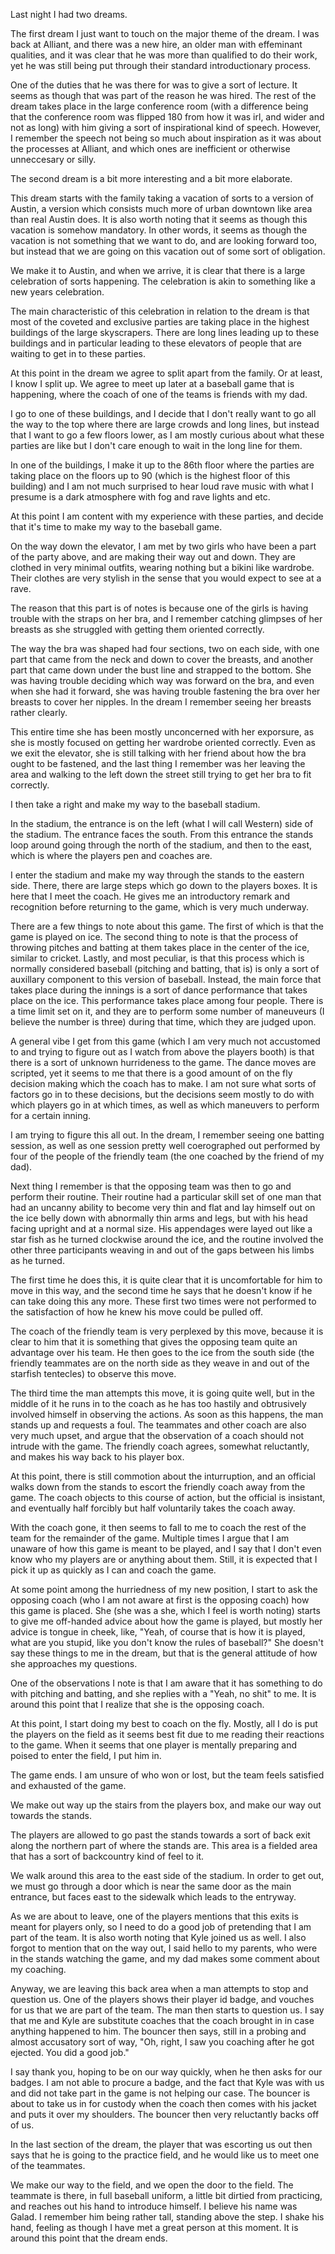 Last night I had two dreams.

The first dream I just want to touch on the major theme of the dream. I was
back at Alliant, and there was a new hire, an older man with effeminant
qualities, and it was clear that he was more than qualified to do their work,
yet he was still being put through their standard introductionary process.

One of the duties that he was there for was to give a sort of lecture. It seems
as though that was part of the reason he was hired. The rest of the dream takes
place in the large conference room (with a difference being that the conference
room was flipped 180 from how it was irl, and wider and not as long) with him
giving a sort of inspirational kind of speech. However, I remember the speech
not being so much about inspiration as it was about the processes at Alliant,
and which ones are inefficient or otherwise unneccesary or silly.

The second dream is a bit more interesting and a bit more elaborate.

This dream starts with the family taking a vacation of sorts to a version of
Austin, a version which consists much more of urban downtown like area than
real Austin does. It is also worth noting that it seems as though this vacation
is somehow mandatory. In other words, it seems as though the vacation is not
something that we want to do, and are looking forward too, but instead that we
are going on this vacation out of some sort of obligation.

We make it to Austin, and when we arrive, it is clear that there is a large
celebration of sorts happening. The celebration is akin to something like a new
years celebration.

The main characteristic of this celebration in relation to the dream is that
most of the coveted and exclusive parties are taking place in the highest
buildings of the large skyscrapers. There are long lines leading up to these
buildings and in particular leading to these elevators of people that are
waiting to get in to these parties.

At this point in the dream we agree to split apart from the family. Or at
least, I know I split up. We agree to meet up later at a baseball game that is
happening, where the coach of one of the teams is friends with my dad.

I go to one of these buildings, and I decide that I don't really want to go all
the way to the top where there are large crowds and long lines, but instead
that I want to go a few floors lower, as I am mostly curious about what these
parties are like but I don't care enough to wait in the long line for them.

In one of the buildings, I make it up to the 86th floor where the parties are
taking place on the floors up to 90 (which is the highest floor of this
building) and I am not much surprised to hear loud rave music with what I
presume is a dark atmosphere with fog and rave lights and etc.

At this point I am content with my experience with these parties, and decide
that it's time to make my way to the baseball game.

On the way down the elevator, I am met by two girls who have been a part of the
party above, and are making their way out and down. They are clothed in very
minimal outfits, wearing nothing but a bikini like wardrobe. Their clothes are
very stylish in the sense that you would expect to see at a rave.

The reason that this part is of notes is because one of the girls is having
trouble with the straps on her bra, and I remember catching glimpses of her
breasts as she struggled with getting them oriented correctly.

The way the bra was shaped had four sections, two on each side, with one part
that came from the neck and down to cover the breasts, and another part that
came down under the bust line and strapped to the bottom. She was having
trouble deciding which way was forward on the bra, and even when she had it
forward, she was having trouble fastening the bra over her breasts to cover her
nipples. In the dream I remember seeing her breasts rather clearly.

This entire time she has been mostly unconcerned with her exporsure, as she is
mostly focused on getting her wardrobe oriented correctly. Even as we exit the
elevator, she is still talking with her friend about how the bra ought to be
fastened, and the last thing I remember was her leaving the area and walking to
the left down the street still trying to get her bra to fit correctly.

I then take a right and make my way to the baseball stadium.

In the stadium, the entrance is on the left (what I will call Western) side of
the stadium. The entrance faces the south. From this entrance the stands loop
around going through the north of the stadium, and then to the east, which is
where the players pen and coaches are.

I enter the stadium and make my way through the stands to the eastern side.
There, there are large steps which go down to the players boxes. It is here
that I meet the coach. He gives me an introductory remark and recognition
before returning to the game, which is very much underway.

There are a few things to note about this game. The first of which is that the
game is played on ice. The second thing to note is that the process of throwing
pitches and batting at them takes place in the center of the ice, similar to
cricket. Lastly, and most peculiar, is that this process which is normally
considered baseball (pitching and batting, that is) is only a sort of auxillary
component to this version of baseball. Instead, the main force that takes place
during the innings is a sort of dance performance that takes place on the ice.
This performance takes place among four people. There is a time limit set on
it, and they are to perform some number of maneuveurs (I believe the number is
three) during that time, which they are judged upon.

A general vibe I get from this game (which I am very much not accustomed to and
trying to figure out as I watch from above the players booth) is that there is
a sort of unknown hurrideness to the game. The dance moves are scripted, yet it
seems to me that there is a good amount of on the fly decision making which the
coach has to make. I am not sure what sorts of factors go in to these
decisions, but the decisions seem mostly to do with which players go in at
which times, as well as which maneuvers to perform for a certain inning.

I am trying to figure this all out. In the dream, I remember seeing one batting
session, as well as one session pretty well coerographed out performed by four
of the people of the friendly team (the one coached by the friend of my dad).

Next thing I remember is that the opposing team was then to go and perform
their routine. Their routine had a particular skill set of one man that had an
uncanny ability to become very thin and flat and lay himself out on the ice
belly down with abnormally thin arms and legs, but with his head facing upright
and at a normal size. His appendages were layed out like a star fish as he
turned clockwise around the ice, and the routine involved the other three
participants weaving in and out of the gaps between his limbs as he turned.

The first time he does this, it is quite clear that it is uncomfortable for him
to move in this way, and the second time he says that he doesn't know if he can
take doing this any more. These first two times were not performed to the
satisfaction of how he knew his move could be pulled off.

The coach of the friendly team is very perplexed by this move, because it is
clear to him that it is something that gives the opposing team quite an
advantage over his team. He then goes to the ice from the south side (the
friendly teammates are on the north side as they weave in and out of the
starfish tentecles) to observe this move.

The third time the man attempts this move, it is going quite well, but in the
middle of it he runs in to the coach as he has too hastily and obtrusively
involved himself in observing the actions. As soon as this happens, the man
stands up and requests a foul. The teammates and other coach are also very much
upset, and argue that the observation of a coach should not intrude with the
game. The friendly coach agrees, somewhat reluctantly, and makes his way back
to his player box.

At this point, there is still commotion about the inturruption, and an official
walks down from the stands to escort the friendly coach away from the game. The
coach objects to this course of action, but the official is insistant, and
eventually half forcibly but half voluntarily takes the coach away.

With the coach gone, it then seems to fall to me to coach the rest of the team
for the remainder of the game. Multiple times I argue that I am unaware of how
this game is meant to be played, and I say that I don't even know who my
players are or anything about them. Still, it is expected that I pick it up as
quickly as I can and coach the game.

At some point among the hurriedness of my new position, I start to ask the
opposing coach (who I am not aware at first is the opposing coach) how this
game is placed. She (she was a she, which I feel is worth noting) starts to
give me off-handed advice about how the game is played, but mostly her advice
is tongue in cheek, like, "Yeah, of course that is how it is played, what are
you stupid, like you don't know the rules of baseball?" She doesn't say these
things to me in the dream, but that is the general attitude of how she
approaches my questions.

One of the observations I note is that I am aware that it has something to do
with pitching and batting, and she replies with a "Yeah, no shit" to me. It is
around this point that I realize that she is the opposing coach.

At this point, I start doing my best to coach on the fly. Mostly, all I do is
put the players on the field as it seems best fit due to me reading their
reactions to the game. When it seems that one player is mentally preparing and
poised to enter the field, I put him in.

The game ends. I am unsure of who won or lost, but the team feels satisfied and
exhausted of the game.

We make out way up the stairs from the players box, and make our way out
towards the stands.

The players are allowed to go past the stands towards a sort of back exit along
the northern part of where the stands are. This area is a fielded area that has
a sort of backcountry kind of feel to it.

We walk around this area to the east side of the stadium. In order to get out,
we must go through a door which is near the same door as the main entrance, but
faces east to the sidewalk which leads to the entryway.

As we are about to leave, one of the players mentions that this exits is meant
for players only, so I need to do a good job of pretending that I am part of
the team. It is also worth noting that Kyle joined us as well. I also forgot to
mention that on the way out, I said hello to my parents, who were in the
stands watching the game, and my dad makes some comment about my coaching.

Anyway, we are leaving this back area when a man attempts to stop and question
us. One of the players shows their player id badge, and vouches for us that we
are part of the team. The man then starts to question us. I say that me and
Kyle are substitute coaches that the coach brought in in case anything happened
to him. The bouncer then says, still in a probing and almost accusatory sort of
way, "Oh, right, I saw you coaching after he got ejected. You did a good job."

I say thank you, hoping to be on our way quickly, when he then asks for our
badges. I am not able to procure a badge, and the fact that Kyle was with us
and did not take part in the game is not helping our case. The bouncer is about
to take us in for custody when the coach then comes with his jacket and puts it
over my shoulders. The bouncer then very reluctantly backs off of us.

In the last section of the dream, the player that was escorting us out then
says that he is going to the practice field, and he would like us to meet one
of the teammates.

We make our way to the field, and we open the door to the field. The teammate
is there, in full baseball uniform, a little bit dirtied from practicing, and
reaches out his hand to introduce himself. I believe his name was Galad. I
remember him being rather tall, standing above the step. I shake his hand,
feeling as though I have met a great person at this moment. It is around this
point that the dream ends.
